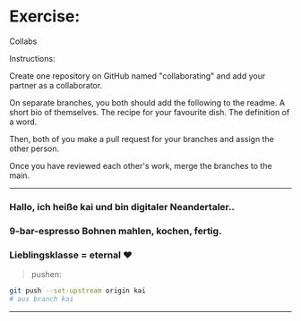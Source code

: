 # Exercise:

Collabs

Instructions:

   Create one repository on GitHub named "collaborating" and add your partner as a collaborator.

   On separate branches, you both should add the following to the readme.
        A short bio of themselves.
        The recipe for your favourite dish.
        The definition of a word.

   Then, both of you make a pull request for your branches and assign the other person.

   Once you have reviewed each other's work, merge the branches to the main.

   ---

### Hallo, ich heiße kai und bin digitaler Neandertaler..

### 9-bar-espresso Bohnen mahlen, kochen, fertig.

### Lieblingsklasse = eternal &#10084;

> pushen:

```bash
git push --set-upstream origin kai
# aus branch kai
```

---
